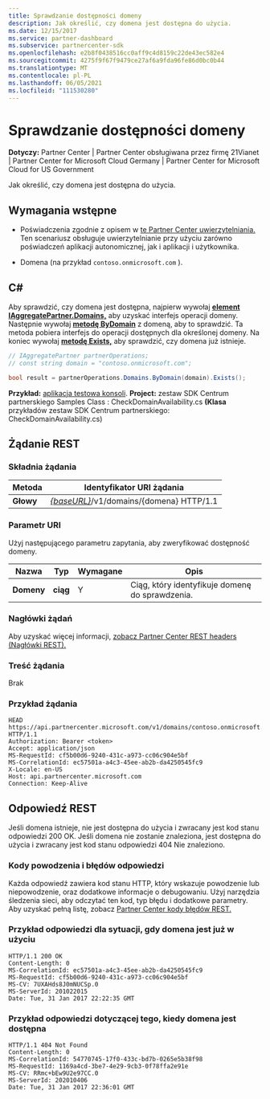 ```yaml
---
title: Sprawdzanie dostępności domeny
description: Jak określić, czy domena jest dostępna do użycia.
ms.date: 12/15/2017
ms.service: partner-dashboard
ms.subservice: partnercenter-sdk
ms.openlocfilehash: e2b8f0438516cc0aff9c4d8159c22de43ec582e4
ms.sourcegitcommit: 4275f9f67f9479ce27af6a9fda96fe86d0bc0b44
ms.translationtype: MT
ms.contentlocale: pl-PL
ms.lasthandoff: 06/05/2021
ms.locfileid: "111530280"
---
```

# <a name="verify-domain-availability"></a>Sprawdzanie dostępności domeny

**Dotyczy:** Partner Center | Partner Center obsługiwana przez firmę 21Vianet | Partner Center for Microsoft Cloud Germany | Partner Center for Microsoft Cloud for US Government

Jak określić, czy domena jest dostępna do użycia.

## <a name="prerequisites"></a>Wymagania wstępne

- Poświadczenia zgodnie z opisem w [te Partner Center uwierzytelniania.](partner-center-authentication.md) Ten scenariusz obsługuje uwierzytelnianie przy użyciu zarówno poświadczeń aplikacji autonomicznej, jak i aplikacji i użytkownika.

- Domena (na przykład `contoso.onmicrosoft.com` ).

## <a name="c"></a>C\#

Aby sprawdzić, czy domena jest dostępna, najpierw wywołaj [**element IAggregatePartner.Domains,**](/dotnet/api/microsoft.store.partnercenter.ipartner.domains) aby uzyskać interfejs operacji domeny. Następnie wywołaj [**metodę ByDomain**](/dotnet/api/microsoft.store.partnercenter.domains.idomaincollection.bydomain) z domeną, aby to sprawdzić. Ta metoda pobiera interfejs do operacji dostępnych dla określonej domeny. Na koniec wywołaj [**metodę Exists,**](/dotnet/api/microsoft.store.partnercenter.domains.idomain.exists) aby sprawdzić, czy domena już istnieje.

``` csharp
// IAggregatePartner partnerOperations;
// const string domain = "contoso.onmicrosoft.com";

bool result = partnerOperations.Domains.ByDomain(domain).Exists();
```

**Przykład:** [aplikacja testowa konsoli](console-test-app.md). **Project:** zestaw SDK Centrum partnerskiego Samples Class : CheckDomainAvailability.cs **(Klasa** przykładów zestaw SDK Centrum partnerskiego: CheckDomainAvailability.cs)

## <a name="rest-request"></a>Żądanie REST

### <a name="request-syntax"></a>Składnia żądania

| Metoda   | Identyfikator URI żądania                                                              |
|----------|--------------------------------------------------------------------------|
| **Głowy** | [*{baseURL}*](partner-center-rest-urls.md)/v1/domains/{domena} HTTP/1.1 |

### <a name="uri-parameter"></a>Parametr URI

Użyj następującego parametru zapytania, aby zweryfikować dostępność domeny.

| Nazwa       | Typ       | Wymagane | Opis                                   |
|------------|------------|----------|-----------------------------------------------|
| **Domeny** | **ciąg** | Y        | Ciąg, który identyfikuje domenę do sprawdzenia. |

### <a name="request-headers"></a>Nagłówki żądań

Aby uzyskać więcej informacji, [zobacz Partner Center REST headers (Nagłówki REST).](headers.md)

### <a name="request-body"></a>Treść żądania

Brak

### <a name="request-example"></a>Przykład żądania

```http
HEAD https://api.partnercenter.microsoft.com/v1/domains/contoso.onmicrosoft.com HTTP/1.1
Authorization: Bearer <token>
Accept: application/json
MS-RequestId: cf5b00d6-9240-431c-a973-cc06c904e5bf
MS-CorrelationId: ec57501a-a4c3-45ee-ab2b-da4250545fc9
X-Locale: en-US
Host: api.partnercenter.microsoft.com
Connection: Keep-Alive
```

## <a name="rest-response"></a>Odpowiedź REST

Jeśli domena istnieje, nie jest dostępna do użycia i zwracany jest kod stanu odpowiedzi 200 OK. Jeśli domena nie zostanie znaleziona, jest dostępna do użycia i zwracany jest kod stanu odpowiedzi 404 Nie znaleziono.

### <a name="response-success-and-error-codes"></a>Kody powodzenia i błędów odpowiedzi

Każda odpowiedź zawiera kod stanu HTTP, który wskazuje powodzenie lub niepowodzenie, oraz dodatkowe informacje o debugowaniu. Użyj narzędzia śledzenia sieci, aby odczytać ten kod, typ błędu i dodatkowe parametry. Aby uzyskać pełną listę, zobacz [Partner Center kody błędów REST.](error-codes.md)

### <a name="response-example-for-when-the-domain-is-already-in-use"></a>Przykład odpowiedzi dla sytuacji, gdy domena jest już w użyciu

```http
HTTP/1.1 200 OK
Content-Length: 0
MS-CorrelationId: ec57501a-a4c3-45ee-ab2b-da4250545fc9
MS-RequestId: cf5b00d6-9240-431c-a973-cc06c904e5bf
MS-CV: 7UXAHds8J0mNUCSp.0
MS-ServerId: 201022015
Date: Tue, 31 Jan 2017 22:22:35 GMT
```

### <a name="response-example-for-when-the-domain-is-available"></a>Przykład odpowiedzi dotyczącej tego, kiedy domena jest dostępna

```http
HTTP/1.1 404 Not Found
Content-Length: 0
MS-CorrelationId: 54770745-17f0-433c-bd7b-0265e5b38f98
MS-RequestId: 1169a4cd-3be7-4e29-9cb3-0f78ffa2e91e
MS-CV: RRmc+bEw9U2e97CC.0
MS-ServerId: 202010406
Date: Tue, 31 Jan 2017 22:36:01 GMT
```
